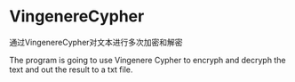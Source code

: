 # VingenereCypher
通过VingenereCypher对文本进行多次加密和解密

The program is going to use Vingenere Cypher to encryph and decryph the text and out the result to a txt file.
